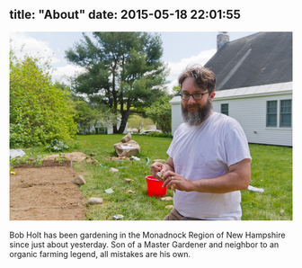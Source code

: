 title: "About"
date: 2015-05-18 22:01:55
---

![Bob](index/bob.jpg)

Bob Holt has been gardening in the Monadnock Region of New Hampshire since just about yesterday. Son of a Master Gardener and neighbor to an organic farming legend, all mistakes are his own.
